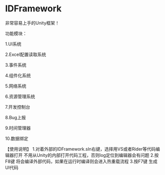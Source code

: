 # IDFramework

非常容易上手的Unity框架！


功能模块：

1.UI系统

2.Excel配置读取系统

3.事件系统

4.组件化系统

5.网络系统

6.资源管理系统

7.开发控制台

8.Bug上报

9.时间管理器

10.数据绑定

【使用说明】
1.对着外部的IDFramework.sln右键，选择用VS或者Rider等代码编辑器打开
不用从Unity的内部打开代码工程，否则log定位到编辑器会有问题
2.按F8键 将会编译外部代码，如果在运行时编译则会进入热重载流程
3.按F7键 生成UI代码